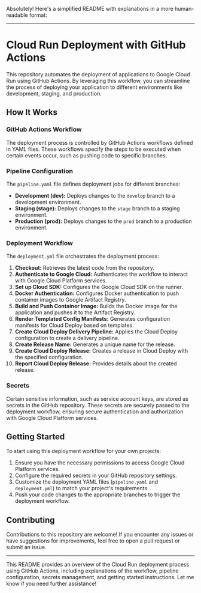 Absolutely! Here's a simplified README with explanations in a more human-readable format:

---

# Cloud Run Deployment with GitHub Actions

This repository automates the deployment of applications to Google Cloud Run using GitHub Actions. By leveraging this workflow, you can streamline the process of deploying your application to different environments like development, staging, and production.

## How It Works

### GitHub Actions Workflow

The deployment process is controlled by GitHub Actions workflows defined in YAML files. These workflows specify the steps to be executed when certain events occur, such as pushing code to specific branches.

### Pipeline Configuration

The `pipeline.yaml` file defines deployment jobs for different branches:

- **Development (dev):** Deploys changes to the `develop` branch to a development environment.
- **Staging (stage):** Deploys changes to the `stage` branch to a staging environment.
- **Production (prod):** Deploys changes to the `prod` branch to a production environment.

### Deployment Workflow

The `deployment.yml` file orchestrates the deployment process:

1. **Checkout:** Retrieves the latest code from the repository.
2. **Authenticate to Google Cloud:** Authenticates the workflow to interact with Google Cloud Platform services.
3. **Set up Cloud SDK:** Configures the Google Cloud SDK on the runner.
4. **Docker Authentication:** Configures Docker authentication to push container images to Google Artifact Registry.
5. **Build and Push Container Image:** Builds the Docker image for the application and pushes it to the Artifact Registry.
6. **Render Templated Config Manifests:** Generates configuration manifests for Cloud Deploy based on templates.
7. **Create Cloud Deploy Delivery Pipeline:** Applies the Cloud Deploy configuration to create a delivery pipeline.
8. **Create Release Name:** Generates a unique name for the release.
9. **Create Cloud Deploy Release:** Creates a release in Cloud Deploy with the specified configuration.
10. **Report Cloud Deploy Release:** Provides details about the created release.

### Secrets

Certain sensitive information, such as service account keys, are stored as secrets in the GitHub repository. These secrets are securely passed to the deployment workflow, ensuring secure authentication and authorization with Google Cloud Platform services.

## Getting Started

To start using this deployment workflow for your own projects:

1. Ensure you have the necessary permissions to access Google Cloud Platform services.
2. Configure the required secrets in your GitHub repository settings.
3. Customize the deployment YAML files (`pipeline.yaml` and `deployment.yml`) to match your project's requirements.
4. Push your code changes to the appropriate branches to trigger the deployment workflow.

## Contributing

Contributions to this repository are welcome! If you encounter any issues or have suggestions for improvements, feel free to open a pull request or submit an issue.

---

This README provides an overview of the Cloud Run deployment process using GitHub Actions, including explanations of the workflow, pipeline configuration, secrets management, and getting started instructions. Let me know if you need further assistance!